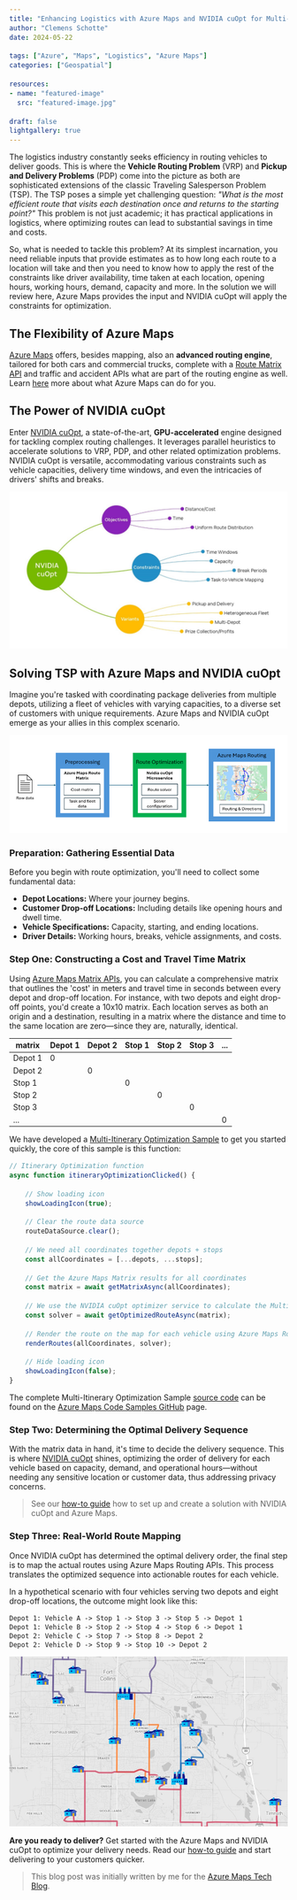 ```yaml
---
title: "Enhancing Logistics with Azure Maps and NVIDIA cuOpt for Multi-Itinerary Optimization"
author: "Clemens Schotte"
date: 2024-05-22

tags: ["Azure", "Maps", "Logistics", "Azure Maps"]
categories: ["Geospatial"]

resources:
- name: "featured-image"
  src: "featured-image.jpg"

draft: false
lightgallery: true
---
```


The logistics industry constantly seeks efficiency in routing vehicles to deliver goods. This is where the **Vehicle Routing Problem** (VRP) and **Pickup and Delivery Problems** (PDP) come into the picture as both are sophisticated extensions of the classic Traveling Salesperson Problem (TSP). The TSP poses a simple yet challenging question: *"What is the most efficient route that visits each destination once and returns to the starting point?"* This problem is not just academic; it has practical applications in logistics, where optimizing routes can lead to substantial savings in time and costs.

So, what is needed to tackle this problem? At its simplest incarnation, you need reliable inputs that provide estimates as to how long each route to a location will take and then you need to know how to apply the rest of the constraints like driver availability, time taken at each location, opening hours, working hours, demand, capacity and more. In the solution we will review here, Azure Maps provides the input and NVIDIA cuOpt will apply the constraints for optimization.

## The Flexibility of Azure Maps

[Azure Maps](https://azuremaps.com/) offers, besides mapping, also an **advanced routing engine**, tailored for both cars and commercial trucks, complete with a [Route Matrix API](https://learn.microsoft.com/en-us/rest/api/maps/route/post-route-matrix) and traffic and accident APIs what are part of the routing engine as well. Learn [here](https://learn.microsoft.com/en-us/azure/azure-maps/about-azure-maps) more about what Azure Maps can do for you.

## The Power of NVIDIA cuOpt

Enter [NVIDIA cuOpt](https://www.nvidia.com/en-us/ai-data-science/products/cuopt/), a state-of-the-art, **GPU-accelerated** engine designed for tackling complex routing challenges. It leverages parallel heuristics to accelerate solutions to VRP, PDP, and other related optimization problems. NVIDIA cuOpt is versatile, accommodating various constraints such as vehicle capacities, delivery time windows, and even the intricacies of drivers' shifts and breaks.

![NVIDIA cuOpt](NVIDIA_cuOpt.jpg)
 
## Solving TSP with Azure Maps and NVIDIA cuOpt

Imagine you're tasked with coordinating package deliveries from multiple depots, utilizing a fleet of vehicles with varying capacities, to a diverse set of customers with unique requirements. Azure Maps and NVIDIA cuOpt emerge as your allies in this complex scenario.

![Multi-Itinerary Optimization Process](process.png)
 
### Preparation: Gathering Essential Data

Before you begin with route optimization, you'll need to collect some fundamental data:
*	**Depot Locations:** Where your journey begins.
*	**Customer Drop-off Locations:** Including details like opening hours and dwell time.
*	**Vehicle Specifications:** Capacity, starting, and ending locations.
*	**Driver Details:** Working hours, breaks, vehicle assignments, and costs.

### Step One: Constructing a Cost and Travel Time Matrix

Using [Azure Maps Matrix APIs](https://learn.microsoft.com/en-us/rest/api/maps/route/get-route-matrix), you can calculate a comprehensive matrix that outlines the 'cost' in meters and travel time in seconds between every depot and drop-off location. For instance, with two depots and eight drop-off points, you'd create a 10x10 matrix. Each location serves as both an origin and a destination, resulting in a matrix where the distance and time to the same location are zero—since they are, naturally, identical.

| matrix  |	Depot 1	| Depot 2	| Stop 1 | Stop 2 |	Stop 3 | ... |
|---------|---------|---------|--------|--------|--------|-----|
| Depot 1 |	0       |         |        |        |        |     |
| Depot 2 |	        | 0       |        |        |        |     |
| Stop 1  |	        |         | 0      |        |        |     |
| Stop 2  |	        |         |        | 0      |        |     |
| Stop 3  |	        |         |        |        | 0      |     |
| ...     |	        |         |        |        |        | 0   |

We have developed a [Multi-Itinerary Optimization Sample](https://samples.azuremaps.com/?sample=multi-itinerary-optimization) to get you started quickly, the core of this sample is this function:

```javascript
// Itinerary Optimization function
async function itineraryOptimizationClicked() {

    // Show loading icon
    showLoadingIcon(true);

    // Clear the route data source
    routeDataSource.clear();

    // We need all coordinates together depots + stops
    const allCoordinates = [...depots, ...stops];

    // Get the Azure Maps Matrix results for all coordinates
    const matrix = await getMatrixAsync(allCoordinates);

    // We use the NVIDIA cuOpt optimizer service to calculate the Multi-Itinerary Optimization
    const solver = await getOptimizedRouteAsync(matrix);

    // Render the route on the map for each vehicle using Azure Maps Route API
    renderRoutes(allCoordinates, solver);

    // Hide loading icon
    showLoadingIcon(false);
}
```

The complete Multi-Itinerary Optimization Sample [source code](https://github.com/Azure-Samples/AzureMapsCodeSamples/blob/main/Samples/REST%20Services/MIO/mio.html) can be found on the [Azure Maps Code Samples GitHub](https://github.com/Azure-Samples/AzureMapsCodeSamples) page.

### Step Two: Determining the Optimal Delivery Sequence

With the matrix data in hand, it's time to decide the delivery sequence. This is where [NVIDIA cuOpt](https://docs.nvidia.com/cuopt/) shines, optimizing the order of delivery for each vehicle based on capacity, demand, and operational hours—without needing any sensitive location or customer data, thus addressing privacy concerns.

> See our [how-to guide](https://learn.microsoft.com/azure/azure-maps/itinerary-optimization-service) how to set up and create a solution with NVIDIA cuOpt and Azure Maps.

### Step Three: Real-World Route Mapping

Once NVIDIA cuOpt has determined the optimal delivery order, the final step is to map the actual routes using Azure Maps Routing APIs. This process translates the optimized sequence into actionable routes for each vehicle.

In a hypothetical scenario with four vehicles serving two depots and eight drop-off locations, the outcome might look like this:

```
Depot 1: Vehicle A -> Stop 1 -> Stop 3 -> Stop 5 -> Depot 1
Depot 1: Vehicle B -> Stop 2 -> Stop 4 -> Stop 6 -> Depot 1
Depot 2: Vehicle C -> Stop 7 -> Stop 8 -> Depot 2
Depot 2: Vehicle D -> Stop 9 -> Stop 10 -> Depot 2
```

[![Multi-Itinerary Optimization Sample](screenshot.jpg)](https://samples.azuremaps.com/?sample=multi-itinerary-optimization)

**Are you ready to deliver?** Get started with the Azure Maps and NVIDIA cuOpt to optimize your delivery needs. Read our [how-to guide](https://learn.microsoft.com/azure/azure-maps/itinerary-optimization-service) and start delivering to your customers quicker.

> This blog post was initially written by me for the [Azure Maps Tech Blog](https://blog.azuremaps.com).